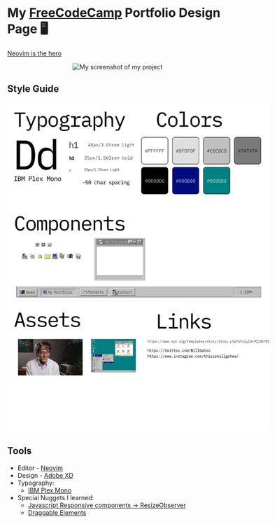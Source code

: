 # My [FreeCodeCamp](https://www.freecodecamp.org/pineapplegiant) Portfolio Design Page 🖥 
[Neovim is the hero](https://img.shields.io/badge/made%20with-neovim%E2%9D%A4%EF%B8%8F-blue)

<center>
    <img src="./screenshot.png" alt="My screenshot of my project">
</center>


## Style Guide
<center>
    <img src="./Styleguide.png" style="max-width: 600px;" alt="Style Guide I used">
</center>

## Tools

* Editor - [Neovim](https://neovim.io/)
* Design - [Adobe XD](https://www.adobe.com/products/xd.html)
* Typography:
    - [IBM Plex Mono](https://fonts.google.com/specimen/IBM+Plex+Mono)
* Special Nuggets I learned:
    - [Javascript Responsive components -> ResizeObserver](https://philipwalton.com/articles/responsive-components-a-solution-to-the-container-queries-problem/)
    - [Draggable Elements](https://www.w3schools.com/howto/howto_js_draggable.asp)
